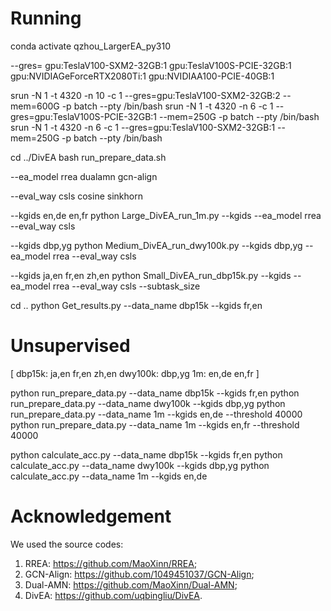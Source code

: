 # Running
conda activate qzhou_LargerEA_py310

--gres=
gpu:TeslaV100-SXM2-32GB:1 
gpu:TeslaV100S-PCIE-32GB:1
gpu:NVIDIAGeForceRTX2080Ti:1 
gpu:NVIDIAA100-PCIE-40GB:1 

srun -N 1 -t 4320 -n 10 -c 1 --gres=gpu:TeslaV100-SXM2-32GB:2 --mem=600G -p batch --pty /bin/bash
srun -N 1 -t 4320 -n 6 -c 1 --gres=gpu:TeslaV100S-PCIE-32GB:1 --mem=250G -p batch --pty /bin/bash
srun -N 1 -t 4320 -n 6 -c 1 --gres=gpu:TeslaV100-SXM2-32GB:1 --mem=250G -p batch --pty /bin/bash

cd ../DivEA
bash run_prepare_data.sh

--ea_model 
rrea dualamn gcn-align 

--eval_way 
csls cosine sinkhorn

--kgids 
en,de en,fr
python Large_DivEA_run_1m.py --kgids  --ea_model rrea --eval_way csls

--kgids 
dbp,yg
python Medium_DivEA_run_dwy100k.py --kgids dbp,yg --ea_model rrea --eval_way csls

--kgids 
ja,en fr,en zh,en
python Small_DivEA_run_dbp15k.py --kgids  --ea_model rrea --eval_way csls --subtask_size 

cd ..
python Get_results.py --data_name dbp15k --kgids fr,en

# Unsupervised
[
    dbp15k:
    ja,en fr,en zh,en
    dwy100k:
    dbp,yg
    1m: 
    en,de en,fr
]

python run_prepare_data.py --data_name dbp15k --kgids fr,en
python run_prepare_data.py --data_name dwy100k --kgids dbp,yg
python run_prepare_data.py --data_name 1m --kgids en,de --threshold 40000
python run_prepare_data.py --data_name 1m --kgids en,fr --threshold 40000

python calculate_acc.py --data_name dbp15k --kgids fr,en
python calculate_acc.py --data_name dwy100k --kgids dbp,yg
python calculate_acc.py --data_name 1m --kgids en,de

# Acknowledgement
We used the source codes:
1) RREA: https://github.com/MaoXinn/RREA;
2) GCN-Align: https://github.com/1049451037/GCN-Align;
3) Dual-AMN: https://github.com/MaoXinn/Dual-AMN;
4) DivEA: https://github.com/uqbingliu/DivEA.

